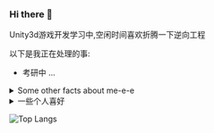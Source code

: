 ### Hi there 👋

Unity3d游戏开发学习中,空闲时间喜欢折腾一下逆向工程

以下是我正在处理的事: 

- 考研中 ...
<!--
- 🌱 I’m currently learning ...
- 👯 I’m looking to collaborate on ...
- 🤔 I’m looking for help with ...
- 💬 Ask me about ...
- 📫 How to reach me: ...
- 😄 Pronouns: ...
- ⚡ Fun fact: ...
-->


<details>
  <summary>Some other facts about me-e-e</summary>
  <br>

  - I post random photos and trip snippets at **[VSCO](https://vsco.co/jayehernandez)**. (Look at the Journal's tab!)
  - My go to jam when coding: musicals. Non-stop. ⭐️
  - I absolutely adore Eevee, the best Pokemon.
  

  ![My github stats](https://github-readme-stats.vercel.app/api?username=jayehernandez&show_icons=true)
  <br><br>
</details>

<details>
  <summary>一些个人喜好</summary>
  <br>

  - 重度云吸猫,希望能养一只自己的猫
  - 厨艺爱好者,喜欢美食
  - 游戏玩家,日常白给
  - 听歌,coding,吃美食,岂不美哉

  ![My github stats](https://github-readme-stats.vercel.app/api?username=colaxianyu&show_icons=true&title_color=1E90FF&text_color=000000&icon_color=1E90FF&bg_color=FFFFFF)
  <br><br>
</details>

![Top Langs](https://github-readme-stats.vercel.app/api/top-langs/?username=colaxianyu&layout=compact)


